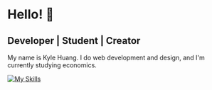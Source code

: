 # Hello! 👋
## Developer | Student | Creator 
My name is Kyle Huang. I do web development and design, and I'm currently studying economics. 

[![My Skills](https://skillicons.dev/icons?i=js,html,css,react,supabase,neovim,ps,ai,vercel,figma,blender,bash)](https://skillicons.dev)
